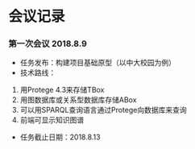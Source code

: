 
# 会议记录
### 第一次会议 2018.8.9
- 任务发布：构建项目基础原型（以中大校园为例）
- 技术路线：
 1. 用Protege 4.3来存储TBox
 2. 用图数据库或关系型数据库存储ABox
 3. 可以用SPARQL查询语言通过Protege向数据库来查询
 4. 前端可显示知识图谱
 - 任务截止日期：2018.8.13
